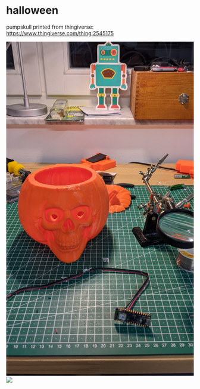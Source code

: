 # halloween
pumpskull printed from thingiverse: https://www.thingiverse.com/thing:2545175

![](pics/PXL_20201030_184406706.jpg)
![](img/PXL_20201030_204045187.jpg)
